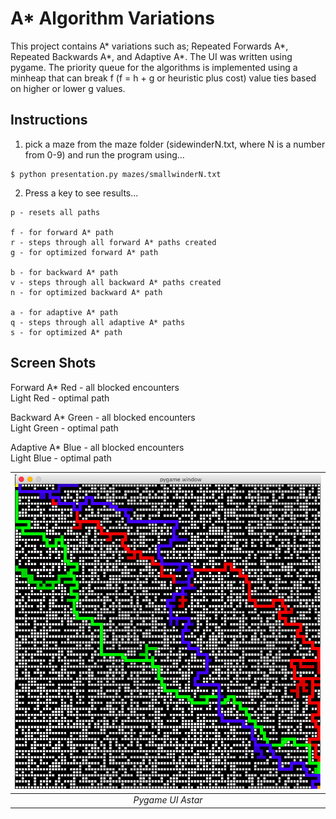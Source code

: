 # A* Algorithm Variations
This project contains A* variations such as; Repeated Forwards A*, Repeated Backwards A*, and Adaptive A*. The UI was written using pygame. The priority queue for the algorithms is implemented using a minheap that can break f (f = h + g or heuristic plus cost) value ties based on higher or lower g values.

## Instructions
1. pick a maze from the maze folder (sidewinderN.txt, where N is a number from 0-9) and run the program using...
```
$ python presentation.py mazes/smallwinderN.txt
```

2. Press a key to see results...
```
p - resets all paths

f - for forward A* path
r - steps through all forward A* paths created
g - for optimized forward A* path

b - for backward A* path
v - steps through all backward A* paths created
n - for optimized backward A* path

a - for adaptive A* path
q - steps through all adaptive A* paths
s - for optimized A* path
```

## Screen Shots
Forward A*
Red - all blocked encounters<br>
Light Red - optimal path

Backward A*
Green - all blocked encounters<br>
Light Green - optimal path

Adaptive A*
Blue - all blocked encounters<br>
Light Blue - optimal path

| ![Alt text](astar.png?raw=true) |
|:--:|
| *Pygame UI Astar* |
